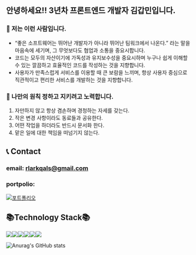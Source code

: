 ## 안녕하세요!! 3년차 프론트엔드 개발자 김갑민입니다.

### 🙌 저는 이런 사람입니다.

- “좋은 소프트웨어는 뛰어난 개발자가 아니라 뛰어난 팀워크에서 나온다.” 라는 말을 마음속에 세기며, 그 무엇보다도 협업과 소통을 중요시합니다.
- 코드는 모두의 자산이기에 가독성과 유지보수성을 중요시하며 누구나 쉽게 이해할 수 있는 깔끔하고 효율적인 코드를 작성하는 것을 지향합니다.
- 사용자가 만족스럽게 서비스를 이용할 때 큰 보람을 느끼며, 항상 사용자 중심으로 직관적이고 편리한 서비스를 개발하는 것을 지향합니다.

### 🤝 나만의 원칙 정하고 지키려고 노력합니다.

1. 자만하지 않고 항상 겸손하며 경청하는 자세를 갖는다.
2. 작은 변경 사항이라도 동료들과 공유한다.
3. 어떤 작업을 하더라도 반드시 문서화 한다.
4. 맡은 일에 대한 책임을 떠넘기지 않는다.



## 📞 Contact
### email: rlarkqals@gmail.com
### portpolio:
[![포트폴리오](https://velog.velcdn.com/images/gabdol/post/3cdce7e0-6e7b-40d8-8167-b2c01de2d54c/image.png)](https://buly.kr/5JMUoQT)

## 📚Technology Stack📚
<img src="https://img.shields.io/badge/HTML5-E34F26?style=flat&logo=HTML5&logoColor=white"/><img src="https://img.shields.io/badge/CSS3-1572B6?style=flat&logo=CSS3&logoColor=white"/><img src="https://img.shields.io/badge/JavaScript-F7DF1E?style=flat&logo=JavaScript&logoColor=white"><img src="https://img.shields.io/badge/TypeScript-3178C6?style=flat&logo=TypeScript&logoColor=white"><img src="https://img.shields.io/badge/Vue-4FC08D?style=flat&logo=Vue.js&logoColor=white"/><img src="https://img.shields.io/badge/React-61DAFB?style=flat&logo=React&logoColor=white"/>

![Anurag's GitHub stats](https://github-readme-stats.vercel.app/api?username=gabmin&show_icons=true&theme=gruvbox_light)
